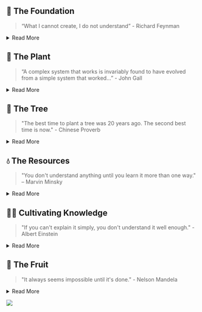 ## 🌱 The Foundation
> “What I cannot create, I do not understand” - Richard Feynman

<details>
<summary>Read More</summary>

#### Core Database Components
- [tiny-yacc-parser](https://github.com/dborchard/tiny-yacc-sql-parser): YACC, SQL `Parser`
- [tiny-sql-rewriter](https://github.com/dborchard/tiny-sql-rewriter): SQL `rewriter`, analyser
- [tiny-binder](https://github.com/dborchard/tiny_binder): `Binder`, Catalog, Type Coercion, Function Overloading
- [tiny-dataframe](https://github.com/dborchard/tiny_dataframe): `RBO`, `Execution Engine`, `Push-based Execution`, Runtime, Visitor, Parquet, Arrow
- [tiny-rule-based-optimizer](https://github.com/dborchard/tiny-planner): Parser, `Binder`, Catalog, RBO, `Execution Engine`, `Push Based Execution`
- [tiny-ssi-txn](https://github.com/dborchard/tiny-txn): Snapshot Isolation Level, Serializable `Transactions`
- [lsm tree](https://github.com/dborchard/lsm-tree): `Storage Engine`, Memtable, WAL
- [tiny-java-db](https://github.com/dborchard/tiny-db): `Volcano Model`, Query Optimizer, `Binder`, `Secondary Index`

```markdown
┌───────┐  ┌───────┐  ┌───────┐
│       │  │       │  │       │
│Parse  ├─►│Rewrite├─►│Binder ├──┐   ┌───────┐  ┌───────┐  ┌──────┐    ┌───────┐   ┌───────┐
│       │  │       │  │       │  │   │ RBO   │  │       │  │      │    │ Txn   │   │ Col   │
└───────┘  └───────┘  └───────┘  ├──►│  +    ├─►│ Exec  ├─►│Run   ├───►│  +    |──►| LSM   │
                                 │   │ CBO   │  │Engine │  │time  │    │ WAL   │   │       │
                      ┌───────┐  │   └───────┘  └───────┘  └──────┘    └───────┘   └───────┘
                      │Data   │  │
                      │Frame  ├──┘
                      │Builder│
                      └───────┘
```

#### Misc Database Components
- [embedded server](https://github.com/dborchard/tiny-embedded-server): `Sockets`
- [workerpool](https://github.com/dborchard/workerpool): `job queue`, `worker pool`
- [memorypool](https://github.com/dborchard/tiny_mpool): `memory management`, `gc lang`
- [lotsaa](https://github.com/dborchard/lotsaa): `benchmark`, `concurrent access`
- [tiny-compiler](https://github.com/dborchard/tiny-compiler): Covers examples for `AST`, ANTLR, and `Visitor` Pattern
- [tiny-dependency-injection](https://github.com/dborchard/tiny-di-framework): `Dependency Injection` Framework

#### Misc Distributed Systems
- [leader election](https://github.com/dborchard/distributed_leader_election): `Layered BFS`, `Flood Max`
- [network topology optimizer](https://github.com/dborchard/network_topology_optimizer): `Heuristics`, `Topology`

</details>

## 🌿 The Plant

> “A complex system that works is invariably found to have evolved from a simple system that worked...” - John Gall

<details>
<summary>Read More</summary>

#### Database Shrunk [By me]
- [matrixorigin-lite](https://github.com/dborchard/colexec-db): Vectorized `Execution Engine`, Push based execution model
- [prometheus-lite](https://github.com/dborchard/prometheus_lite): Parser, PromQL, `TSDB`
- [crdb-lite](https://github.com/dborchard/crdb_lite): RBO, CBO, exec engine, type coercion

#### Planning to Shrink
- [M3DB](https://github.com/m3db/m3): Go
- [RadonDB](https://github.com/radondb/radon?tab=readme-ov-file): Go
- [LinDB](https://github.com/lindb/lindb): Go

#### Educational Database [TODO]
- [risingwave-lite](https://github.com/risinglightdb/risinglight): Streaming database
- [datafusion-cbo](https://github.com/dborchard/optd): Cost based optimizer
- [TinySQL](https://github.com/dborchard/tinysql): TiDB
- [TinyKV](https://github.com/talent-plan/tinykv): TiKV
- [BusTub](https://github.com/cmu-db/bustub): CMU

#### Hobby Database [TODO]
- [RoseDB](https://github.com/dborchard/rosedb): Bitcask
- [LotusDB](https://github.com/dborchard/lotusdb): LSM
- [LotusSearch](https://github.com/dborchard/lotusearch): Search
- [Wal](https://github.com/dborchard/wal): WAL
- [DiskHash](https://github.com/dborchard/diskhash): HashMap, WAL

#### Misc Shrunk
- [geo-spark-lite](https://github.com/dborchard/spatial-spark-rdd): `Spark RDD`, `Apache Sedona`, `Spatial Indexing`

</details>

## 🌳 The Tree
> "The best time to plant a tree was 20 years ago. The second best time is now." - Chinese Proverb

<details>
<summary>Read More</summary>

#### Mature Databases [Read]
- [MatrixOrigin](https://github.com/matrixorigin/matrixone): Go, Vectorized Execution, Parser, Push based
- [Prometheus](https://github.com/dborchard/prometheus): TSDB, PromQL, Loki
- [CockroachDB](https://github.com/cockroachdb/cockroach): Go, RBO, CBO, exec engine


#### Small Codebase Database [Read]
- [HaloDB](https://github.com/dborchard/HaloDB): InMemory, KV, `Log Structure`, Bitcask
- [OHC](https://github.com/dborchard/ohc): Cache, `OffHeap`, GC, Big Cache
- [LevelDB](https://github.com/dborchard/leveldb): Embedded `LSM` Tree
- [StormDB](https://github.com/dborchard/stormdb): Embedded DB similar to HaloDB
- [FrostDB](https://github.com/polarsignals/frostdb): `Push Based Exec`, Arrow, Parquet, `RBO`, Parser, `LSM`

#### Mature Database not written in Go [TODO]
- [Datafusion](https://github.com/apache/arrow-datafusion): Rust, query engine
- [Presto](https://github.com/prestodb/presto): Java, RBO, CBO
- [DuckDB](https://github.com/duckdb/duckdb): C++

#### Misc [Read]
- [Go-YCSB](https://github.com/dborchard/go-ycsb): KV Benchmark, `YCSB`

</details>

## 💧 The Resources
> "You don't understand anything until you learn it more than one way." – Marvin Minsky

<details>
<summary>Read More</summary>

#### Books in Pipeline [Reading]
- [100 Go Mistakes and How to Avoid Them](https://a.co/d/7EAXgLq) - Great for understanding common mistakes in `go`.
- [Querify Labs Blog](https://www.querifylabs.com/blog) - Good blog on optimizers.
- [Patterns of Distributed Systems](https://martinfowler.com/articles/patterns-of-distributed-systems/) - `Spanner` 2PC etc.
- [Algorithms and Data Structures for Massive Datasets](https://a.co/d/j4aYee9) - BF, `Count-Min` Sketch, HyperLogLog, Reservoir `Sampling`.
- [Designing Data-Intensive Applications](https://a.co/d/hwmSC1o)
- [The Art of Multiprocessor Programming](https://a.co/d/2roL996)

#### Books on DB Introduction [Read]
- [Database Design and Implementation](https://a.co/d/9cJnBev) -  Great for understanding embedded Java databases like Apache `Derby`
- [How Query Engine Works: An Introductory Guide](https://a.co/d/0tnFBHx) - Great for understanding Query Engine like Arrow `Datafusion`

#### Books on DB Introduction [TODO]
- [Build Your Own Database From Scratch](https://build-your-own.org/database/)
- [Database Internals](https://www.databass.dev/)

#### Database Papers [Read]
- [Awesome DB Papers](https://github.com/dborchard/awesome-db-papers)

</details>

## 👨‍🌾 Cultivating Knowledge
> "If you can't explain it simply, you don't understand it well enough." - Albert Einstein

<details>
<summary>Read More</summary>

#### Database
- [Copy Ahead Segment Ring](https://utd-ir.tdl.org/server/api/core/bitstreams/bca5d1fb-7b45-403c-b435-4d965d387367/content) - New Memtable Design, Evolution of Database Systems
- [TinyDB](https://www.youtube.com/playlist?list=PLVd_ZXv73U8jqQHvW_R5oQF8qo8SHv3Re) - Tiny Database written in Java
- [Method for Implementing lock-free shared data structure](https://www.youtube.com/watch?v=MK1ZqqW-9gM) - Coordination Technique, Large Objects

#### Misc
- [Tiny Compiler](https://medium.com/javarevisited/build-a-tiny-compiler-in-java-662f67a1ce85) - Tiny Compiler written in Java
- [Using spark for spatial data management](https://medium.com/sys-base/spatial-partitioned-rdd-using-kd-tree-in-spark-102e0b53564b) - Spark RDD, KD Tree
- [Design Patterns](https://medium.com/sde-base/design-pattern-in-java-bafd91a5d24e) - Design Pattern from GoF.

</details>


## 🥭 The Fruit
> "It always seems impossible until it's done." - Nelson Mandela

<details>

<summary>Read More</summary>
  
#### Database commits
- [MaxtrixOrigin](https://github.com/matrixorigin/matrixone/commits?author=arjunsk)
- [Vector Index Paper](): Pending
- [Memtable Paper](): Pending
- [CometKV](https://github.com/dborchard/cometkv) : WIP, Comparing different memtables

</details>

![](https://komarev.com/ghpvc/?username=dborchard)
